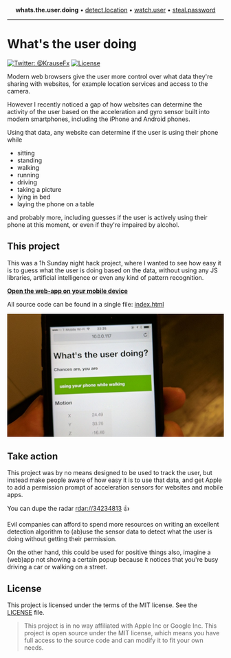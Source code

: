 <p align="center">
  <b>whats.the.user.doing</b> &bull;
  <a href="https://github.com/krausefx/detect.location">detect.location</a> &bull;
  <a href="https://github.com/KrauseFx/watch.user">watch.user</a> &bull;
  <a href="https://github.com/KrauseFx/steal.password">steal.password</a>
</p>

-------


# What's the user doing

[![Twitter: @KrauseFx](https://img.shields.io/badge/contact-@KrauseFx-blue.svg?style=flat)](https://twitter.com/KrauseFx)
[![License](https://img.shields.io/badge/license-MIT-green.svg?style=flat)](https://github.com/KrauseFx/whats-the-user-doing/blob/master/LICENSE)


Modern web browsers give the user more control over what data they're sharing with websites, for example location services and access to the camera.

However I recently noticed a gap of how websites can determine the activity of the user based on the acceleration and gyro sensor built into modern smartphones, including the iPhone and Android phones.

Using that data, any website can determine if the user is using their phone while

- sitting
- standing
- walking
- running
- driving
- taking a picture
- lying in bed
- laying the phone on a table

and probably more, including guesses if the user is actively using their phone at this moment, or even if they're impaired by alcohol.

## This project

This was a 1h Sunday night hack project, where I wanted to see how easy it is to guess what the user is doing based on the data, without using any JS libraries, artificial intelligence or even any kind of pattern recognition.

**[Open the web-app on your mobile device](https://krausefx.github.io/whats-the-user-doing/)**

All source code can be found in a single file: [index.html](https://github.com/KrauseFx/whats-the-user-doing/blob/master/index.html)

![./assets/photo.jpg](./assets/photo.jpg)

## Take action

This project was by no means designed to be used to track the user, but instead make people aware of how easy it is to use that data, and get Apple to add a permission prompt of acceleration sensors for websites and mobile apps.

You can dupe the radar [rdar://34234813](https://openradar.appspot.com/34234813) 👍

Evil companies can afford to spend more resources on writing an excellent detection algorithm to (ab)use the sensor data to detect what the user is doing without getting their permission.

On the other hand, this could be used for positive things also, imagine a (web)app not showing a certain popup because it notices that you're busy driving a car or walking on a street.

## License

This project is licensed under the terms of the MIT license. See the [LICENSE](LICENSE) file.

> This project is in no way affiliated with Apple Inc or Google Inc. This project is open source under the MIT license, which means you have full access to the source code and can modify it to fit your own needs.

